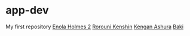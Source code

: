# app-dev
My first repository
[Enola Holmes 2](https://www.imdb.com/title/tt14641788/)
[Rorouni Kenshin](https://www.imdb.com/title/tt11809034/)
[Kengan Ashura](https://www.imdb.com/title/tt9058134/)
[Baki](https://www.netflix.com/ph-en/title/80204451)
